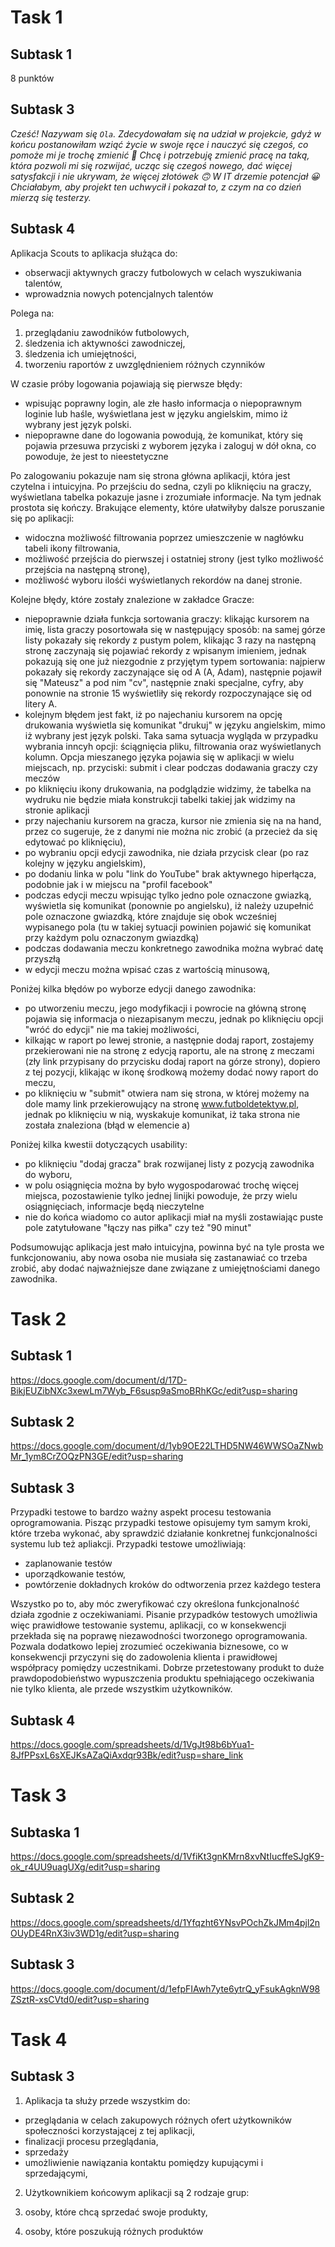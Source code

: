 # Task 1
## Subtask 1
8 punktów
## Subtask 3
*Cześć! Nazywam się ``Ola``. Zdecydowałam się na udział w projekcie, gdyż w końcu postanowiłam wziąć życie w swoje ręce i nauczyć się czegoś, co pomoże mi je trochę zmienić 🙂 Chcę i potrzebuję zmienić pracę na taką, która pozwoli mi się rozwijać, ucząc się czegoś nowego, dać więcej satysfakcji i nie ukrywam, że więcej złotówek 🙃 W IT drzemie potencjał 😀 Chciałabym, aby projekt ten uchwycił i pokazał to, z czym na co dzień mierzą się testerzy.*
## Subtask 4
Aplikacja Scouts to aplikacja służąca do:
* obserwacji aktywnych graczy futbolowych w celach wyszukiwania talentów,
* wprowadznia nowych potencjalnych talentów

Polega na:

1. przeglądaniu zawodników futbolowych,
2. śledzenia ich aktywności zawodniczej,
3. śledzenia ich umiejętności,
4. tworzeniu raportów z uwzględnieniem różnych czynników


W czasie próby logowania pojawiają się pierwsze błędy:

* wpisując poprawny login, ale złe hasło informacja o niepoprawnym loginie lub haśle,  wyświetlana jest w języku angielskim, mimo iż wybrany jest język polski.
* niepoprawne dane do logowania powodują, że komunikat, który się pojawia przesuwa przyciski z wyborem języka i zaloguj w dół okna, co powoduje, że jest to nieestetyczne

Po zalogowaniu pokazuje nam się strona główna aplikacji, która jest czytelna i intuicyjna. Po przejściu do sedna, czyli po kliknięciu na graczy, wyświetlana tabelka pokazuje jasne i zrozumiałe informacje. Na tym jednak prostota się kończy. Brakujące elementy, które ułatwiłyby dalsze poruszanie się po aplikacji:

* widoczna możliwość filtrowania poprzez umieszczenie w nagłówku tabeli ikony filtrowania,
* możliwość przejścia do pierwszej i ostatniej strony (jest tylko możliwość przejścia na następną stronę),
* możliwość wyboru ilośći wyświetlanych rekordów na danej stronie.

Kolejne błędy, które zostały znalezione w zakładce Gracze:

* niepoprawnie działa funkcja sortowania graczy: klikając kursorem na imię, lista graczy posortowała się w następujący sposób: na samej górze listy pokazały się rekordy z pustym polem, klikając 3 razy na następną stronę zaczynają się pojawiać rekordy z wpisanym imieniem, jednak pokazują się one już niezgodnie z przyjętym typem sortowania: najpierw pokazały się rekordy zaczynające się od A (A, Adam), następnie pojawił się "Mateusz" a  pod nim "cv", następnie znaki specjalne, cyfry, aby ponownie na stronie 15 wyświetliły się rekordy rozpoczynające się od litery A.
* kolejnym błędem jest fakt, iż po najechaniu kursorem na opcję drukowania wyświetla się komunikat "drukuj" w języku angielskim, mimo iż wybrany jest język polski. Taka sama sytuacja wygląda w przypadku wybrania inncyh opcji: ściągnięcia pliku, filtrowania oraz wyświetlanych kolumn. Opcja mieszanego języka pojawia się w aplikacji w wielu miejscach, np. przyciski: submit i clear podczas dodawania graczy czy meczów
* po kliknięciu ikony drukowania, na podglądzie widzimy, że tabelka na wydruku nie będzie miała konstrukcji tabelki takiej jak widzimy na stronie aplikacji
* przy najechaniu kursorem na gracza, kursor nie zmienia się na na hand, przez co sugeruje, że z danymi nie można nic zrobić (a przecież da się edytować po kliknięciu),
* po wybraniu opcji edycji zawodnika, nie działa przycisk clear (po raz kolejny w języku angielskim),
* po dodaniu linka w polu "link do YouTube" brak aktywnego hiperłącza, podobnie jak i w miejscu na "profil facebook"
* podczas edycji meczu wpisując tylko jedno pole oznaczone gwiazką, wyświetla się komunikat (ponownie po angielsku), iż należy uzupełnić pole oznaczone gwiazdką, które znajduje się obok wcześniej wypisanego pola (tu w takiej sytuacji powinien pojawić się komunikat przy każdym polu oznaczonym gwiazdką)
* podczas dodawania meczu konkretnego zawodnika można wybrać datę przyszłą
* w edycji meczu można wpisać czas z wartością minusową,

Poniżej kilka błędów po wyborze edycji danego zawodnika:

* po utworzeniu meczu, jego modyfikacji i powrocie na główną stronę pojawia się informacja o niezapisanym meczu, jednak po kliknięciu opcji "wróć do edycji" nie ma takiej możliwości,
* kilkając w raport po lewej stronie, a następnie dodaj raport, zostajemy przekierowani nie na stronę z edycją raportu, ale na stronę z meczami (zły link przypisany do przycisku dodaj raport na górze strony), dopiero z tej pozycji, klikając w ikonę środkową możemy dodać nowy raport do meczu,
* po kliknięciu w "submit" otwiera nam się strona, w której możemy na dole mamy link przekierowujący na stronę www.futboldetektyw.pl, jednak po kliknięciu w nią, wyskakuje komunikat, iż taka strona nie została znaleziona (błąd w elemencie a)
 

Poniżej kilka kwestii dotyczących usability:

  - po kliknięciu "dodaj gracza" brak rozwijanej listy z pozycją zawodnika do wyboru,
  - w polu osiągnięcia można by było wygospodarować trochę więcej miejsca, pozostawienie tylko jednej linijki powoduje, że przy wielu osiągnięciach, informacje będą nieczytelne
  - nie do końca wiadomo co autor aplikacji miał na myśli zostawiając puste pole zatytułowane "łączy nas piłka" czy też "90 minut"


Podsumowując aplikacja jest mało intuicyjna, powinna być na tyle prosta we funkcjonowaniu, aby nowa osoba nie musiała się zastanawiać co trzeba zrobić, aby dodać najważniejsze dane związane z umiejętnościami danego zawodnika.

# Task 2
## Subtask 1
https://docs.google.com/document/d/17D-BikjEUZibNXc3xewLm7Wyb_F6susp9aSmoBRhKGc/edit?usp=sharing
## Subtask 2
https://docs.google.com/document/d/1yb9OE22LTHD5NW46WWSOaZNwbMr_1ym8CrZOQzPN3GE/edit?usp=sharing

## Subtask 3
Przypadki testowe to bardzo ważny aspekt procesu testowania oprogramowania. Pisząc przypadki testowe opisujemy tym samym kroki, które trzeba wykonać, aby sprawdzić działanie konkretnej funkcjonalności systemu lub też apliakcji.
Przypadki testowe umożliwiają:

* zaplanowanie testów
* uporządkowanie testów,
* powtórzenie dokładnych kroków do odtworzenia przez każdego testera

Wszystko po to, aby móc zweryfikować czy określona funkcjonalność działa zgodnie z oczekiwaniami.
Pisanie przypadków testowych umożliwia więc prawidłowe testowanie systemu, aplikacji, co w konsekwencji przekłada się na poprawę niezawodności tworzonego oprogramowania. Pozwala dodatkowo lepiej zrozumieć oczekiwania biznesowe, co w konsekwencji przyczyni się do zadowolenia klienta i prawidłowej współpracy pomiędzy uczestnikami. Dobrze przetestowany produkt to duże prawdopodobieństwo wypuszczenia produktu spełniającego oczekiwania nie tylko klienta, ale przede wszystkim użytkowników.

## Subtask 4
https://docs.google.com/spreadsheets/d/1VgJt98b6bYua1-8JfPPsxL6sXEJKsAZaQiAxdqr93Bk/edit?usp=share_link

# Task 3
## Subtaska 1
https://docs.google.com/spreadsheets/d/1VfiKt3gnKMrn8xvNtIucffeSJgK9-ok_r4UU9uagUXg/edit?usp=sharing

## Subtask 2
https://docs.google.com/spreadsheets/d/1Yfqzht6YNsvPOchZkJMm4pjl2nOUyDE4RnX3iv3WD1g/edit?usp=sharing

## Subtask 3
https://docs.google.com/document/d/1efpFIAwh7yte6ytrQ_yFsukAgknW98ZSztR-xsCVtd0/edit?usp=sharing

# Task 4
## Subtask 3

1. Aplikacja ta służy przede wszystkim do:
* przeglądania w celach zakupowych różnych ofert użytkowników społeczności korzystającej z tej aplikacji,
* finalizacji procesu przeglądania,
* sprzedaży 
* umożliwienie nawiązania kontaktu pomiędzy kupującymi i sprzedającymi,

2. Użytkownikiem końcowym aplikacji są 2 rodzaje grup:

1. osoby, które chcą sprzedać swoje produkty,
2. osoby, które poszukują różnych produktów


